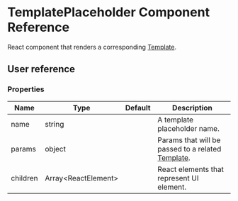 # TemplatePlaceholder Component Reference

React component that renders a corresponding [Template](template.md).

## User reference

### Properties

Name | Type | Default | Description
-----|------|---------|------------
name | string | | A template placeholder name.
params | object | | Params that will be passed to a related [Template](template.md).
children | Array&lt;ReactElement&gt; | | React elements that represent UI element.
